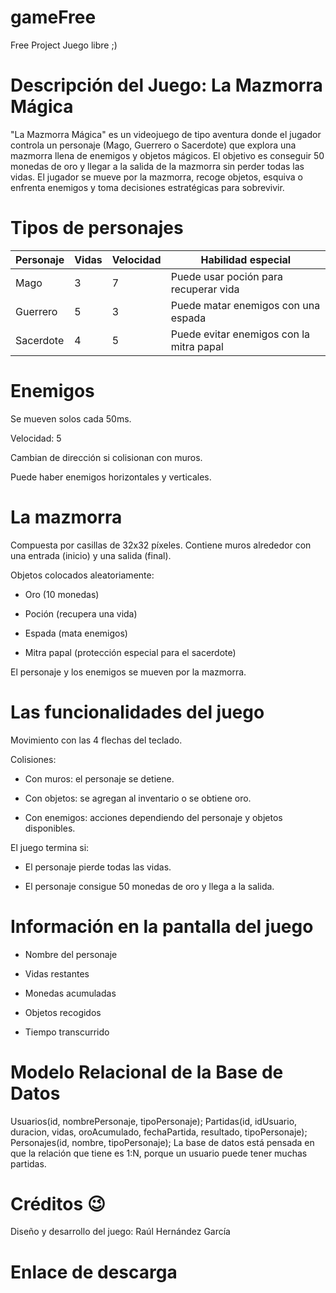 # gameFree
Free Project Juego libre ;)

# Descripción del Juego: La Mazmorra Mágica
"La Mazmorra Mágica" es un videojuego de tipo aventura donde el jugador controla un personaje (Mago, Guerrero o Sacerdote) que explora una mazmorra llena de enemigos y objetos mágicos. El objetivo es conseguir 50 monedas de oro y llegar a la salida de la mazmorra sin perder todas las vidas. El jugador se mueve por la mazmorra, recoge objetos, esquiva o enfrenta enemigos y toma decisiones estratégicas para sobrevivir.

# Tipos de personajes
| Personaje  | Vidas | Velocidad | Habilidad especial                               |
|------------|--------|-----------|--------------------------------------------------|
| Mago       | 3      | 7         | Puede usar poción para recuperar vida           |
| Guerrero   | 5      | 3         | Puede matar enemigos con una espada             |
| Sacerdote  | 4      | 5         | Puede evitar enemigos con la mitra papal        |


# Enemigos
Se mueven solos cada 50ms.

Velocidad: 5

Cambian de dirección si colisionan con muros.

Puede haber enemigos horizontales y verticales.

# La mazmorra
Compuesta por casillas de 32x32 píxeles. Contiene muros alrededor con una entrada (inicio) y una salida (final).

Objetos colocados aleatoriamente:

- Oro (10 monedas)

- Poción (recupera una vida)

- Espada (mata enemigos)

- Mitra papal (protección especial para el sacerdote)

El personaje y los enemigos se mueven por la mazmorra.

# Las funcionalidades del juego
Movimiento con las 4 flechas del teclado.

Colisiones:

- Con muros: el personaje se detiene.

- Con objetos: se agregan al inventario o se obtiene oro.

- Con enemigos: acciones dependiendo del personaje y objetos disponibles.

El juego termina si:

- El personaje pierde todas las vidas.

- El personaje consigue 50 monedas de oro y llega a la salida.

# Información en la pantalla del juego
- Nombre del personaje

- Vidas restantes

- Monedas acumuladas

- Objetos recogidos

- Tiempo transcurrido

# Modelo Relacional de la Base de Datos
Usuarios(id, nombrePersonaje, tipoPersonaje);
Partidas(id, idUsuario, duracion, vidas, oroAcumulado, fechaPartida, resultado, tipoPersonaje);
Personajes(id, nombre, tipoPersonaje);
La base de datos está pensada en que la relación que tiene es 1:N, porque un usuario puede tener muchas partidas.

# Créditos 😉
Diseño y desarrollo del juego: Raúl Hernández García

# Enlace de descarga
